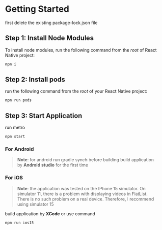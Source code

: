 # Getting Started
first delete the existing package-lock.json file

## Step 1: Install Node Modules

To install node modules, run the following command from the _root_ of React Native project:

```bash
npm i
```

## Step 2: Install pods

run the following command from the _root_ of your React Native project:
```bash
npm run pods
```

## Step 3: Start Application

run metro

```bash
npm start
```

### For Android
>**Note**: for android run gradle synch before building
build application by **Android studio** for the first time

### For iOS

>**Note**: the application was tested on the IPhone 15 simulator. On simulator 11, there is a problem with displaying videos in FlatList. There is no such problem on a real device. Therefore, I recommend using simulator 15

build application by **XCode** or use command
```bash
npm run ios15
```


